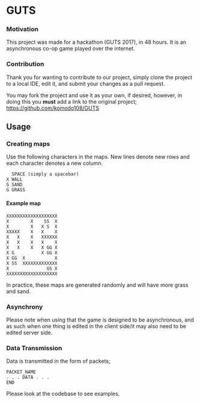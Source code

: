 # GUTS
### Motivation
This project was made for a hackathon (GUTS 2017), in 48 hours.
It is an asynchronous co-op game played over the internet.

### Contribution
Thank you for wanting to contribute to our project, 
simply clone the project to a local IDE, edit it,
and submit your changes as a pull request.

You may fork the project and use it as your own, if desired,
however, in doing this you **must** add a link to the original project;
 https://github.com/komodo108/GUTS

## Usage
### Creating maps
Use the following characters in the maps. 
New lines denote new rows and each character denotes a new column.
```
  SPACE (simply a spacebar)
X WALL
S SAND
G GRASS
```

#### Example map
```
XXXXXXXXXXXXXXXXXXX
X        X    SS  X
X        X   X S  X
XXXXX    X   X    X
X   X    X   XXXXXX
X   X    X   X    X
X   X    X   X GG X
X G          X GG X
X GG  X           X
X SS  XXXXXXXXXXXXX
X              GS X
XXXXXXXXXXXXXXXXXXX
```
In practice, these maps are generated randomly and will have more grass and sand.

### Asynchrony
Please note when using that the game is designed to be asynchronous, and as such when one thing
is edited in the client side/it may also need to be edited server side.

### Data Transmission
Data is transmitted in the form of packets;
```
PACKET_NAME
. . . DATA . . .
END
```
Please look at the codebase to see examples. 